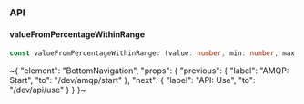

### API

#### valueFromPercentageWithinRange

```ts
const valueFromPercentageWithinRange: (value: number, min: number, max: number, minAllowed?: number, maxAllowed?: number) => number;
```

~{
  "element": "BottomNavigation",
  "props": {
    "previous": {
      "label": "AMQP: Start",
      "to": "/dev/amqp/start"
    },
    "next": {
      "label": "API: Use",
      "to": "/dev/api/use"
    }
  }
}~
